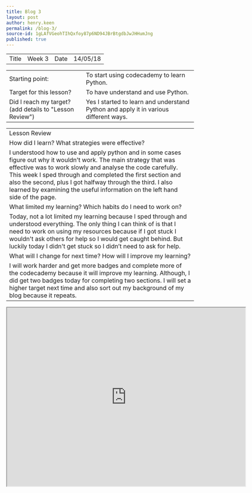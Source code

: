 ```yaml
---
title: Blog 3
layout: post
author: henry.keen
permalink: /blog-3/
source-id: 1gLAfVGeohTIhQxfoy87p6ND94JBrBtgdbJwJHHumJng
published: true
---
```

<table>
  <tr>
    <td>Title</td>
    <td>Week 3</td>
    <td>Date</td>
    <td>14/05/18</td>
  </tr>
</table>


<table>
  <tr>
    <td>Starting point:</td>
    <td>To start using codecademy to learn Python.</td>
  </tr>
  <tr>
    <td>Target for this lesson?</td>
    <td>To have understand and use Python.</td>
  </tr>
  <tr>
    <td>Did I reach my target? 
(add details to "Lesson Review")</td>
    <td> Yes I started to learn and understand Python and apply it in various different ways.</td>
  </tr>
</table>


<table>
  <tr>
    <td>Lesson Review</td>
  </tr>
  <tr>
    <td>How did I learn? What strategies were effective? </td>
  </tr>
  <tr>
    <td>I understood how to use and apply python and in some cases figure out why it wouldn't work. The main strategy that was effective was to work slowly and analyse the code carefully. This week I sped through and completed the first section and also the second, plus I got halfway through the third. I also learned by examining the useful information on the left hand side of the page.</td>
  </tr>
  <tr>
    <td>What limited my learning? Which habits do I need to work on? </td>
  </tr>
  <tr>
    <td>Today, not a lot limited my learning because I sped through and understood everything. The only thing I can think of is that  I need to work on using my resources because if I got stuck I wouldn't ask others for help so I would get caught behind. But luckily today I didn't get stuck so I didn’t need to ask for help.</td>
  </tr>
  <tr>
    <td>What will I change for next time? How will I improve my learning?</td>
  </tr>
  <tr>
    <td>I will work harder and get more badges and complete more of the codecademy because it will improve my learning. Although, I did get two badges today for completing two sections. I will set a higher target next time and also sort out my background of my blog because it repeats.</td>
  </tr>
</table>
<iframe src="https://drive.google.com/file/d/1em373YF_zoekrTLHPAYP-H2FWsvgtYPQ/preview" width="640" height="480"></iframe>

